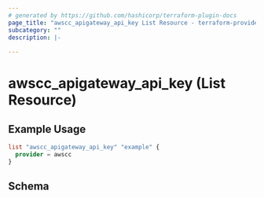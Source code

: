 ```yaml
---
# generated by https://github.com/hashicorp/terraform-plugin-docs
page_title: "awscc_apigateway_api_key List Resource - terraform-provider-awscc"
subcategory: ""
description: |-
  
---
```


# awscc_apigateway_api_key (List Resource)



## Example Usage

```terraform
list "awscc_apigateway_api_key" "example" {
  provider = awscc
}
```

<!-- schema generated by tfplugindocs -->
## Schema
